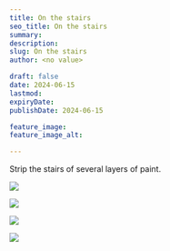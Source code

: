 ```yaml
---
title: On the stairs
seo_title: On the stairs
summary: 
description: 
slug: On the stairs
author: <no value>

draft: false
date: 2024-06-15
lastmod: 
expiryDate: 
publishDate: 2024-06-15

feature_image: 
feature_image_alt: 

---
```


Strip the stairs of several layers of paint.

![](/images/0767.jpeg)

![](/images/0767.jpeg)

![](/images/0767.jpeg)

![](/images/0767.jpeg)